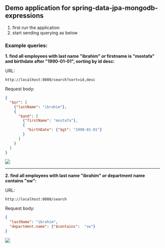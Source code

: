## Demo application for spring-data-jpa-mongodb-expressions

1. first run the application
2. start sending querying as below

### Example queries:

**1. find all employees with last name "ibrahim" _or_ firstname is "mostafa" and birthdate after "1990-01-01", sorting by id desc:**

URL: 
```
http://localhost:8080/search?sort=id,desc
```

Request body:
```json
{
  "$or": [
    {"lastName": "ibrahim"},
    {
      "$and": [
        {"firstName": "mostafa"},
        {
          "birthDate": {"$gt": "1990-01-01"}
        }
      ]
    }
  ]
}
```
 
<img src="https://github.com/springexamples/spring-data-jpa-mongodb-expressions-demo/raw/master/etc/1.PNG?raw=true" />

---

**2. find all employees with last name "ibrahim" _or_ department name contains "sw":**

URL:
```
http://localhost:8080/search
```

Request body:
```json
{
  "lastName": "ibrahim",
  "department.name": {"$contains":  "sw"}
}
```

<img src="https://github.com/springexamples/spring-data-jpa-mongodb-expressions-demo/raw/master/etc/2.PNG?raw=true" />
